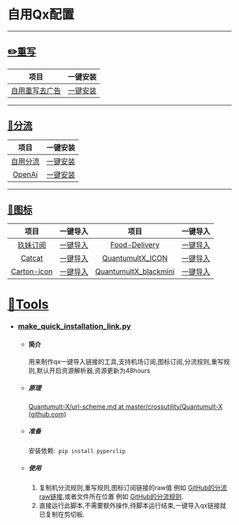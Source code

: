 # 自用Qx配置

---
## [✏️重写](https://github.com/Yuanxsxs/QtumultX/tree/master/Rewrite)

|项目|一键安装|
|:---:|:---:|
|[自用重写去广告](https://github.com/Yuanxsxs/QtumultX/raw/master/Rewrite/AD_block/Self_use_Adblock.snippet)|[一键安装](https://api.boxjs.app/quanx/add-resource?remote-resource=%7B%22rewrite_remote%22%3A%5B%22https%3A//raw.githubusercontent.com/Yuanxsxs/QtumultX/master/Rewrite/AD_block/Self_use_Adblock.snippet%3Fraw%3Dtrue%2Ctag%3DSelf_use_Adblock-Yuanxsxs%22%5D%7D)|
---
## [🍴分流](https://github.com/Yuanxsxs/QtumultX/tree/master/Filter)
|项目|一键安装|
|:---:|:---:|
|[自用分流](https://github.com/Yuanxsxs/QtumultX/blob/master/Filter/myself.txt)|[一键安装](https://api.boxjs.app/quanx/add-resource?remote-resource=%7B%22rewrite_remote%22%3A%5B%22https%3A//raw.githubusercontent.com/Yuanxsxs/QtumultX/master/Filter/myself.txt%3Fraw%3Dtrue%2Ctag%3Dmyself-Yuanxsxs%22%5D%7D)|
|[OpenAi](https://gitlab.com/lodepuly/vpn_tool/-/raw/main/Tool/Loon/Rule/OpenAI.list)|[一键安装](https://quantumult.app/x/open-app/add-resource?remote-resource=%7B%22filter_remote%22%3A%5B%22https%3A//gitlab.com/lodepuly/vpn_tool/-/raw/main/Tool/Loon/Rule/OpenAI.list%3Fraw%3Dtrue%2Ctag%3DOpenAI-lodepuly%22%5D%7D)|

---
## [👀图标](https://github.com/Yuanxsxs/QtumultX/tree/master/Icon)

|项目|一键导入|项目|一键导入|
|:---:|:---:|:---:|:---:|
|[玖妹订阅](https://raw.githubusercontent.com/Yuanxsxs/QtumultX/master/Icon/JiuMei-icon/JiuMei-icon.json)|[一键导入](https://quantumult.app/x/open-app/ui?module=gallery&type=icon&action=add&content=%5B%22https%3A//raw.githubusercontent.com/Yuanxsxs/QtumultX%5C/master/Icon/JiuMei-icon/JiuMei-icon.json%22%5D)|[Food-Delivery](https://github.com/Yuanxsxs/QtumultX/blob/master/Icon/Food-Delivery.json)|[一键导入](https://quantumult.app/x/open-app/ui?module=gallery&type=icon&action=add&content=%5B%22https%3A//raw.githubusercontent.com/Yuanxsxs/QtumultX%5C/master/Icon/Food-Delivery.json%22%5D)|
|[Catcat](https://github.com/Yuanxsxs/QtumultX/blob/master/Icon/Catcat.json)|[一键导入](https://quantumult.app/x/open-app/ui?module=gallery&type=icon&action=add&content=%5B%22https%3A//raw.githubusercontent.com/Yuanxsxs/QtumultX%5C/master/Icon/Catcat.json%22%5D)|[QuantumultX_ICON](https://github.com/Yuanxsxs/QtumultX/blob/master/Icon/hellcell/QuantumultX_ICON.json)|[一键导入](https://quantumult.app/x/open-app/ui?module=gallery&type=icon&action=add&content=%5B%22https%3A//raw.githubusercontent.com/Yuanxsxs/QtumultX%5C/master/Icon/hellcell/QuantumultX_ICON.json%22%5D)|
|[Carton-icon](https://github.com/Yuanxsxs/QtumultX/blob/master/Icon/Carton-icon.json)|[一键导入](https://quantumult.app/x/open-app/ui?module=gallery&type=icon&action=add&content=%5B%22https%3A//raw.githubusercontent.com/Yuanxsxs/QtumultX%5C/master/Icon/Carton-icon.json%22%5D)|[QuantumultX_blackmini](https://github.com/Yuanxsxs/QtumultX/blob/master/Icon/hellcell/QuantumultX_blackmini.json)|[一键导入](https://quantumult.app/x/open-app/ui?module=gallery&type=icon&action=add&content=%5B%22https%3A//raw.githubusercontent.com/Yuanxsxs/QtumultX%5C/master/Icon/hellcell/QuantumultX_blackmini.json%22%5D)|

# [🧷Tools](https://github.com/Yuanxsxs/QtumultX/tree/master/tools)

- ### [make_quick_installation_link.py](https://github.com/Yuanxsxs/QtumultX/blob/master/tools/make_quick_installation_link.py)

  - #### 简介

    用来制作qx一键导入链接的工具,支持机场订阅,图标订阅,分流规则,重写规则,默认开启资源解析器,资源更新为48hours

  
  - ##### 原理
  
    [Quantumult-X/url-scheme.md at master/crossutility/Quantumult-X (github.com)](https://github.com/crossutility/Quantumult-X/blob/master/url-scheme.md)
  
  - ##### 准备
  
    安装依赖:```
    pip install pyperclip```    
  
  - ##### 使用
  
    1. 复制机分流规则,重写规则,图标订阅链接的raw值 例如 [GitHub的分流raw链接](https://raw.githubusercontent.com/blackmatrix7/ios_rule_script/master/rule/QuantumultX/GitHub/GitHub.list),或者文件所在位置 例如 [GitHub的分流规则](https://github.com/blackmatrix7/ios_rule_script/blob/master/rule/QuantumultX/GitHub/GitHub.list).
    2. 直接运行此脚本,不需要额外操作,待脚本运行结束,一键导入qx链接就已复制在剪切板.
  
    

